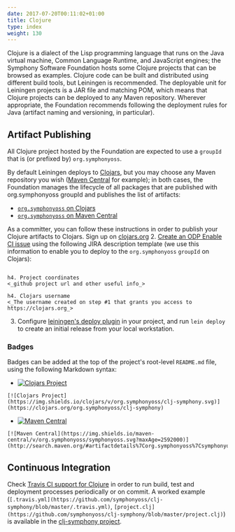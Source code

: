 ```yaml
---
date: 2017-07-20T00:11:02+01:00
title: Clojure
type: index
weight: 130
---
```


Clojure is a dialect of the Lisp programming language that runs on the Java virtual machine, Common Language Runtime, and JavaScript engines; the Symphony Software Foundation hosts some Clojure projects that can be browsed as examples.
Clojure code can be built and distributed using different build tools, but Leiningen is recommended.  The deployable unit for Leiningen projects is a JAR file and matching POM, which means that Clojure projects can be deployed to any Maven repository.
Wherever appropriate, the Foundation recommends following the deployment rules for Java (artifact naming and versioning, in particular).

## Artifact Publishing
All Clojure project hosted by the Foundation are expected to use a `groupId` that is (or prefixed by) `org.symphonyoss`.

By default Leiningen deploys to [Clojars](https://clojars.org/), but you may choose any Maven repository you wish ([Maven Central](https://symphonyoss.atlassian.net/wiki/search.maven.org/#search%7Cga%7C1%7Corg.symphonyoss) for example); in both cases, the Foundation manages the lifecycle of all packages that are published with org.symphonyoss groupId and publishes the list of artifacts:
- [`org.symphonyoss` on Clojars](https://clojars.org/groups/org.symphonyoss)
- [`org.symphonyoss` on Maven Central](http://search.maven.org/#search%7Cga%7C1%7Corg.symphonyoss)

As a committer, you can follow these instructions in order to publish your Clojure artifacts to Clojars.
Sign up on [clojars.org](https://clojars.org)
2. [Create an ODP Enable CI issue]() using the following JIRA description template (we use this information to enable you to deploy to the `org.symphonyoss` `groupId` on Clojars):
```

h4. Project coordinates
<_github project url and other useful info_>
   
h4. Clojars username
<_The username created on step #1 that grants you access to https://clojars.org_>
```

3. Configure [leiningen's deploy plugin](https://github.com/technomancy/leiningen/blob/master/doc/DEPLOY.md) in your project, and run `lein deploy` to create an initial release from your local workstation.

### Badges

Badges can be added at the top of the project's root-level `README.md` file, using the following Markdown syntax:

- [![Clojars Project](https://img.shields.io/clojars/v/org.symphonyoss/clj-symphony.svg)](https://clojars.org/org.symphonyoss/clj-symphony)
```
[![Clojars Project](https://img.shields.io/clojars/v/org.symphonyoss/clj-symphony.svg)](https://clojars.org/org.symphonyoss/clj-symphony)
```

- [![Maven Central](https://img.shields.io/maven-central/v/org.symphonyoss/symphonyoss.svg?maxAge=2592000)](http://search.maven.org/#artifactdetails%7Corg.symphonyoss%7Csymphonyoss%7C2%7Cpom)
```
[![Maven Central](https://img.shields.io/maven-central/v/org.symphonyoss/symphonyoss.svg?maxAge=2592000)](http://search.maven.org/#artifactdetails%7Corg.symphonyoss%7Csymphonyoss%7C2%7Cpom)
```

## Continuous Integration
Check [Travis CI support for Clojure](https://docs.travis-ci.com/user/languages/clojure/) in order to run build, test and deployment processes periodically or on commit.  A worked example (`[.travis.yml](https://github.com/symphonyoss/clj-symphony/blob/master/.travis.yml)`, `[project.clj](https://github.com/symphonyoss/clj-symphony/blob/master/project.clj)`) is available in the [clj-symphony project](https://github.com/symphonyoss/clj-symphony).